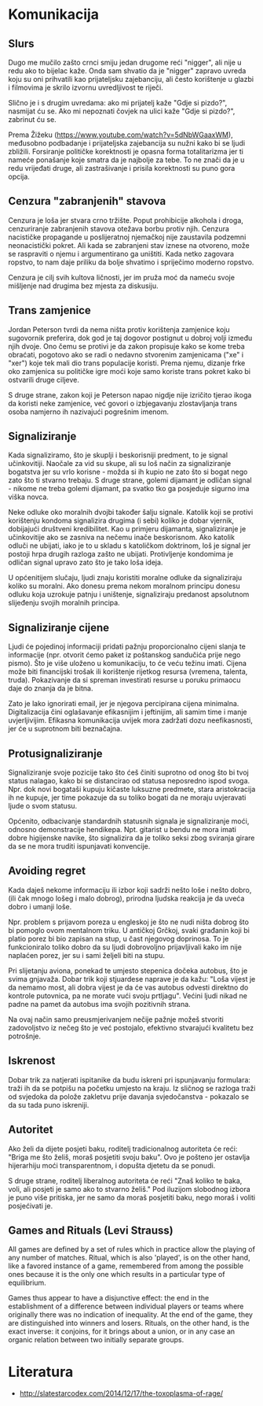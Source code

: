 # Komunikacija

## Slurs

Dugo me mučilo zašto crnci smiju jedan drugome reći "nigger", ali nije u redu ako to bijelac kaže. Onda sam shvatio da je "nigger" zapravo uvreda koju su oni prihvatili kao prijateljsku zajebanciju, ali često korištenje u glazbi i filmovima je skrilo izvornu uvredljivost te riječi.

Slično je i s drugim uvredama: ako mi prijatelj kaže "Gdje si pizdo?", nasmijat ću se. Ako mi nepoznati čovjek na ulici kaže "Gdje si pizdo?", zabrinut ću se.

Prema Žižeku (https://www.youtube.com/watch?v=5dNbWGaaxWM), međusobno podbadanje i prijateljska zajebancija su nužni kako bi se ljudi zbližili.  Forsiranje političke korektnosti je opasna forma totalitarizma jer ti nameće ponašanje koje smatra da je najbolje za tebe. To ne znači da je u redu vrijeđati druge, ali zastrašivanje i prisila korektnosti su puno gora opcija.

## Cenzura "zabranjenih" stavova

Cenzura je loša jer stvara crno tržište. Poput prohibicije alkohola i droga, cenzuriranje zabranjenih stavova otežava borbu protiv njih. Cenzura nacističke propagande u poslijeratnoj njemačkoj nije zaustavila podzemni neonacistički pokret. Ali kada se zabranjeni stav iznese na otvoreno, može se raspraviti o njemu i argumentirano ga uništiti. Kada netko zagovara ropstvo, to nam daje priliku da bolje shvatimo i spriječimo moderno ropstvo.

Cenzura je cilj svih kultova ličnosti, jer im pruža moć da nameću svoje mišljenje nad drugima bez mjesta za diskusiju.

## Trans zamjenice

Jordan Peterson tvrdi da nema ništa protiv korištenja zamjenice koju sugovornik preferira, dok god je taj dogovor postignut u dobroj volji između njih dvoje. Ono čemu se protivi je da zakon propisuje kako se kome treba obraćati, pogotovo ako se radi o nedavno stvorenim zamjenicama ("xe" i "xer") koje tek mali dio trans populacije koristi. Prema njemu, dizanje frke oko zamjenica su političke igre moći koje samo koriste trans pokret kako bi ostvarili druge ciljeve.

S druge strane, zakon koji je Peterson napao nigdje nije izričito tjerao ikoga da koristi neke zamjenice, već govori o izbjegavanju zlostavljanja trans osoba namjerno ih nazivajući pogrešnim imenom.

## Signaliziranje

Kada signaliziramo, što je skuplji i beskorisniji predment, to je signal učinkovitiji. Naočale za vid su skupe, ali su loš način za signaliziranje bogatstva jer su vrlo korisne - možda si ih kupio ne zato što si bogat nego zato što ti stvarno trebaju. S druge strane, golemi dijamant je odličan signal - nikome ne treba golemi dijamant, pa svatko tko ga posjeduje sigurno ima viška novca.

Neke odluke oko moralnih dvojbi također šalju signale. Katolik koji se protivi korištenju kondoma signalizira drugima (i sebi) koliko je dobar vjernik, dobijajući društveni kredibilitet. Kao u primjeru dijamanta, signaliziranje je učinkovitije ako se zasniva na nečemu inače beskorisnom. Ako katolik odluči  ne ubijati, iako je to u skladu s katoličkom doktrinom, loš je signal jer postoji hrpa drugih razloga zašto ne ubijati. Protivljenje kondomima je odličan signal upravo zato što je tako loša ideja.

U općenitijem slučaju, ljudi znaju koristiti moralne odluke da signaliziraju koliko su moralni. Ako donesu prema nekom moralnom principu donesu odluku koja uzrokuje patnju i uništenje, signaliziraju predanost apsolutnom slijeđenju svojih moralnih principa.

## Signaliziranje cijene

Ljudi će pojedinoj informaciji pridati pažnju proporcionalno cijeni slanja te informacije (npr. otvorit ćemo paket iz poštanskog sandučića prije nego pismo). Što je više uloženo u komunikaciju, to će veću težinu imati. Cijena može biti financijski trošak ili korištenje rijetkog resursa (vremena, talenta, truda). Pokazivanje da si spreman investirati resurse u poruku primaocu daje do znanja da je bitna.

Zato je lako ignorirati email, jer je njegova percipirana cijena minimalna. Digitalizacija čini oglašavanje efikasnijim i jeftinijim, ali samim time i manje uvjerljivijim. Efikasna komunikacija uvijek mora zadržati dozu neefikasnosti, jer će u suprotnom biti beznačajna.

## Protusignaliziranje

Signaliziranje svoje pozicije tako što ćeš činiti suprotno od onog što bi tvoj status nalagao, kako bi se distancirao od statusa neposredno ispod svoga. Npr. dok novi bogataši kupuju kičaste luksuzne predmete, stara aristokracija ih ne kupuje, jer time pokazuje da su toliko bogati da ne moraju uvjeravati ljude o svom statusu.

Općenito, odbacivanje standardnih statusnih signala je signaliziranje moći, odnosno demonstracije hendikepa. Npt. gitarist u bendu ne mora imati dobre higijenske navike, što signalizira da je toliko seksi zbog sviranja girare da se ne mora truditi ispunjavati konvencije.

## Avoiding regret

Kada daješ nekome informaciju ili izbor koji sadrži nešto loše i nešto dobro, (ili čak mnogo lošeg i malo dobrog), prirodna ljudska reakcija je da uveća dobro i umanji loše.

Npr. problem s prijavom poreza u engleskoj je što ne nudi ništa dobrog što bi pomoglo ovom mentalnom triku. U antičkoj Grčkoj, svaki građanin koji bi platio porez bi bio zapisan na stup, u čast njegovog doprinosa. To je funkcioniralo toliko dobro da su ljudi dobrovoljno prijavljivali kako im nije naplaćen porez, jer su i sami željeli biti na stupu.

Pri slijetanju aviona, ponekad te umjesto stepenica dočeka autobus, što je svima gnjavaža. Dobar trik koji stjuardese naprave je da kažu: "Loša vijest je da nemamo most, ali dobra vijest je da će vas autobus odvesti direktno do kontrole putovnica, pa ne morate vući svoju prtljagu". Većini ljudi nikad ne padne na pamet da autobus ima svojih pozitivnih strana.

Na ovaj način samo preusmjerivanjem nečije pažnje možeš stvoriti zadovoljstvo iz nečeg što je već postojalo, efektivno stvarajući kvalitetu bez potrošnje.

## Iskrenost

Dobar trik za natjerati ispitanike da budu iskreni pri ispunjavanju formulara: traži ih da se potpišu na početku umjesto na kraju. Iz sličnog se razloga traži od svjedoka da polože zakletvu prije davanja svjedočanstva - pokazalo se da su tada puno iskreniji.

## Autoritet

Ako želi da dijete posjeti baku, roditelj tradicionalnog autoriteta će reći: "Briga me što želiš, moraš posjetiti svoju baku". Ovo je pošteno jer ostavlja hijerarhiju moći transparentnom, i dopušta djetetu da se ponudi.

S druge strane, roditelj liberalnog autoriteta će reći "Znaš koliko te baka, voli, ali posjeti je samo ako to stvarno želiš." Pod iluzijom slobodnog izbora je puno više pritiska, jer ne samo da moraš posjetiti baku, nego moraš i voliti posjećivati je.

## Games and Rituals (Levi Strauss)

All games are defined by a set of rules which in practice allow the playing of any number of matches. Ritual, which is also 'played', is on the other hand, like a favored instance of a game, remembered from among the possible ones because it is the only one which results in a particular type of equilibrium.

Games thus appear to have a disjunctive effect: the end in the establishment of a difference between individual players or teams where originally there was no indication of inequality. At the end of the game, they are distinguished into winners and losers. Rituals, on the other hand, is the exact inverse: it conjoins, for it brings about a union, or in any case an organic relation between two initially separate groups.

# Literatura

* http://slatestarcodex.com/2014/12/17/the-toxoplasma-of-rage/
